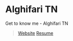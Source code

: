 # **Alghifari TN**
Get to know me - Alghifari TN
> [Website](https://nvanonim.github.io)
> [Resume](https://nvanonim.github.io/website-resume)
